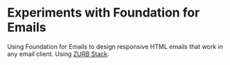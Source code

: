 # Experiments with Foundation for Emails
Using Foundation for Emails to design responsive HTML emails that work in any email client. Using [ZURB Stack](http://foundation.zurb.com/emails/docs/zurb-stack.html).
